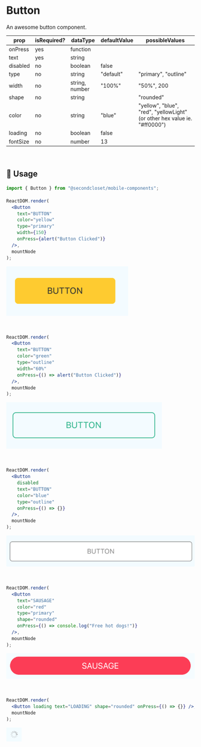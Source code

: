 # Button

An awesome button component.

<!--- https://www.tablesgenerator.com/markdown_tables -->

| prop     | isRequired? | dataType       | defaultValue | possibleValues                                                            |
| -------- | ----------- | -------------- | ------------ | ------------------------------------------------------------------------- |
| onPress  | yes         | function       |              |                                                                           |
| text     | yes         | string         |              |                                                                           |
| disabled | no          | boolean        | false        |                                                                           |
| type     | no          | string         | "default"    | "primary", "outline"                                                      |
| width    | no          | string, number | "100%"       | "50%", 200                                                                |
| shape    | no          | string         |              | "rounded"                                                                 |
| color    | no          | string         | "blue"       | "yellow", "blue", "red", "yellowLight" (or other hex value ie. "#ff0000") |
| loading  | no          | boolean        | false        |                                                                           |
| fontSize | no          | number         | 13           |                                                                           |

<br/>

## 🔨 Usage

```jsx
import { Button } from "@secondcloset/mobile-components";

ReactDOM.render(
  <Button
    text="BUTTON"
    color="yellow"
    type="primary"
    width={150}
    onPress={alert("Button Clicked")}
  />,
  mountNode
);
```

![Yellow Button](https://github.com/SecondCloset/mobile-components/blob/master/docs/images/Button/yellow_button.png?raw=true)

<br/>

```jsx
ReactDOM.render(
  <Button
    text="BUTTON"
    color="green"
    type="outline"
    width="60%"
    onPress={() => alert("Button Clicked")}
  />,
  mountNode
);
```

![Green Outline Button](https://github.com/SecondCloset/mobile-components/blob/master/docs/images/Button/green_outline_button.png?raw=true)

<br/>

```jsx
ReactDOM.render(
  <Button
    disabled
    text="BUTTON"
    color="blue"
    type="outline"
    onPress={() => {}}
  />,
  mountNode
);
```

![Disabled Button](https://github.com/SecondCloset/mobile-components/blob/master/docs/images/Button/disabled_button.png?raw=true)

<br/>

```jsx
ReactDOM.render(
  <Button
    text="SAUSAGE"
    color="red"
    type="primary"
    shape="rounded"
    onPress={() => console.log("Free hot dogs!")}
  />,
  mountNode
);
```

![Sausage Button](https://github.com/SecondCloset/mobile-components/blob/master/docs/images/Button/button_sausage.png?raw=true)

<br/>

```jsx
ReactDOM.render(
  <Button loading text="LOADING" shape="rounded" onPress={() => {}} />,
  mountNode
);
```

![Loading Button](https://github.com/SecondCloset/mobile-components/blob/master/docs/images/Button/button_loading.png?raw=true)
